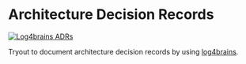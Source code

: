 # Architecture Decision Records

[![Log4brains ADRs](https://alexsuter.github.io/adr/log4brains/badge.svg)](https://alexsuter.github.io/adr/log4brains/badge.svg)

Tryout to document architecture decision records by using [log4brains](https://github.com/thomvaill/log4brains).
